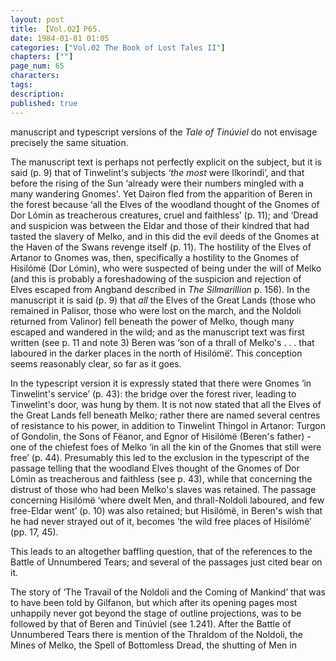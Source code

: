 ```yaml
---
layout: post
title: 【Vol.02】P65.
date: 1984-01-01 01:05
categories: ["Vol.02 The Book of Lost Tales II"]
chapters: [""]
page_num: 65
characters: 
tags: 
description: 
published: true
---
```


<p style="text-indent: 0;">
manuscript and typescript versions of the <I>Tale of Tinúviel</I> do not envisage precisely the same situation.
</p>

The manuscript text is perhaps not perfectly explicit on the subject, but it is said (p. 9) that of Tinwelint's subjects <I>‘the most</I> were Ilkorindi’, and that before the rising of the Sun ‘already were their numbers mingled with a many wandering Gnomes'. Yet Dairon fled from the apparition of Beren in the forest because ‘all the Elves of the woodland thought of the Gnomes of Dor Lómin as treacherous creatures, cruel and faithless’ (p. 11); and ‘Dread and suspicion was between the Eldar and those of their kindred that had tasted the slavery of Melko, and in this did the evil deeds of the Gnomes at the Haven of the Swans revenge itself (p. 11). The hostility of the Elves of Artanor to Gnomes was, then, specifically a hostility to the Gnomes of Hisilómë (Dor Lómin), who were suspected of being under the will of Melko (and this is probably a foreshadowing of the suspicion and rejection of Elves escaped from Angband described in <I>The Silmarillion</I> p. 156). In the manuscript it is said (p. 9) that <I>all</I> the Elves of the Great Lands (those who remained in Palisor, those who were lost on the march, and the Noldoli returned from Valinor) fell beneath the power of Melko, though many escaped and wandered in the wild; and as the manuscript text was first written (see p. 11 and note 3) Beren was ‘son of a thrall of Melko's . . . that laboured in the darker places in the north of Hisilómë’. This conception seems reasonably clear, so far as it goes.

In the typescript version it is expressly stated that there were Gnomes ‘in Tinwelint's service’ (p. 43): the bridge over the forest river, leading to Tinwelint's door, was hung by them. It is not now stated that all the Elves of the Great Lands fell beneath Melko; rather there are named several centres of resistance to his power, in addition to Tinwelint Thingol in Artanor: Turgon of Gondolin, the Sons of Fëanor, and Egnor of Hisilómë (Beren's father) - one of the chiefest foes of Melko ‘in all the kin of the Gnomes that still were free’ (p. 44). Presumably this led to the exclusion in the typescript of the passage telling that the woodland Elves thought of the Gnomes of Dor Lómin as treacherous and faithless (see p. 43), while that concerning the distrust of those who had been Melko's slaves was retained. The passage concerning Hisilómë ‘where dwelt Men, and thrall-Noldoli laboured, and few free-Eldar went’ (p. 10) was also retained; but Hisilómë, in Beren's wish that he had never strayed out of it, becomes ‘the wild free places of Hisilómë’ (pp. 17, 45).

This leads to an altogether baffling question, that of the references to the Battle of Unnumbered Tears; and several of the passages just cited bear on it.

The story of ‘The Travail of the Noldoli and the Coming of Mankind’ that was to have been told by Gilfanon, but which after its opening pages most unhappily never got beyond the stage of outline projections, was to be followed by that of Beren and Tinúviel (see 1.241). After the Battle of Unnumbered Tears there is mention of the Thraldom of the Noldoli, the Mines of Melko, the Spell of Bottomless Dread, the shutting of Men in


